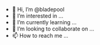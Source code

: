 - 👋 Hi, I’m @bladepool
- 👀 I’m interested in ...
- 🌱 I’m currently learning ...
- 💞️ I’m looking to collaborate on ...
- 📫 How to reach me ...

<!---
bladepool/bladepool is a ✨ special ✨ repository because its `README.md` (this file) appears on your GitHub profile.
You can click the Preview link to take a look at your changes.
--->
